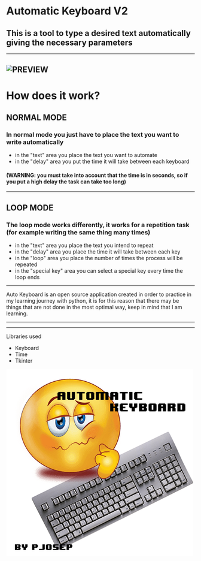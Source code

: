 # Automatic Keyboard V2

## This is a tool to type a desired text automatically giving the necessary parameters
---


![PREVIEW](https://i.imgur.com/z2DYnCn.png "Preview")
---

# How does it work?

## NORMAL MODE

### In normal mode you just have to place the text you want to write automatically

* in the \"text\" area you place the text you want to automate
* in the \"delay\" area you put the time it will take between each keyboard

#### (WARNING: you must take into account that the time is in seconds, so if you put a high delay the task can take too long)
---

## LOOP MODE

### The loop mode works differently, it works for a repetition task (for example writing the same thing many times)

* in the \"text\" area you place the text you intend to repeat
* in the \"delay\" area you place the time it will take between each key
* in the \"loop\" area you place the number of times the process will be repeated
* in the \"special key\" area you can select a special key every time the loop ends

---

Auto Keyboard is an open source application created in order to practice in my learning journey with python, it is for this reason that there may be things that are not done in the most optimal way, keep in mind that I am learning.

---
---
Libraries used
* Keyboard
* Time
* Tkinter

![](https://raw.githubusercontent.com/Jose-Hdz/Automatic-Keyboard/main/images/logo.png)